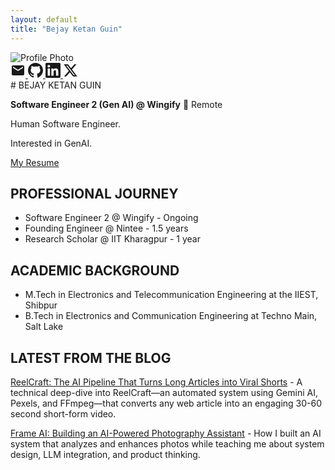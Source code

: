 ```yaml
---
layout: default
title: "Bejay Ketan Guin"
---
```

<div class="hero-intro-section">
  <div class="profile-container">
    <img src="{{ "/assets/images/profile.jpeg" | relative_url }}" alt="Profile Photo" class="profile-image">
    <div class="social-icons">
      <a href="mailto:bejay.ketan1@gmail.com" class="social-icon" aria-label="Email">
        <svg width="24" height="24" viewBox="0 0 24 24" fill="currentColor">
          <path d="M20 4H4c-1.1 0-1.99.9-1.99 2L2 18c0 1.1.89 2 2 2h16c1.1 0 2-.9 2-2V6c0-1.1-.9-2-2-2zm0 4l-8 5-8-5V6l8 5 8-5v2z"/>
        </svg>
      </a>
      <a href="https://github.com/BKG123" target="_blank" class="social-icon" aria-label="GitHub">
        <svg width="24" height="24" viewBox="0 0 24 24" fill="currentColor">
          <path d="M12 0C5.374 0 0 5.373 0 12 0 17.302 3.438 21.8 8.207 23.387c.599.111.793-.261.793-.577v-2.234c-3.338.726-4.033-1.416-4.033-1.416-.546-1.387-1.333-1.756-1.333-1.756-1.089-.745.083-.729.083-.729 1.205.084 1.839 1.237 1.839 1.237 1.07 1.834 2.807 1.304 3.492.997.107-.775.418-1.305.762-1.604-2.665-.305-5.467-1.334-5.467-5.931 0-1.311.469-2.381 1.236-3.221-.124-.303-.535-1.524.117-3.176 0 0 1.008-.322 3.301 1.23A11.509 11.509 0 0112 5.803c1.02.005 2.047.138 3.006.404 2.291-1.552 3.297-1.23 3.297-1.23.653 1.653.242 2.874.118 3.176.77.84 1.235 1.911 1.235 3.221 0 4.609-2.807 5.624-5.479 5.921.43.372.823 1.102.823 2.222v3.293c0 .319.192.694.801.576C20.566 21.797 24 17.3 24 12c0-6.627-5.373-12-12-12z"/>
        </svg>
      </a>
      <a href="https://www.linkedin.com/in/bejay-ketan-guin-67970018a" target="_blank" class="social-icon" aria-label="LinkedIn">
        <svg width="24" height="24" viewBox="0 0 24 24" fill="currentColor">
          <path d="M20.447 20.452h-3.554v-5.569c0-1.328-.027-3.037-1.852-3.037-1.853 0-2.136 1.445-2.136 2.939v5.667H9.351V9h3.414v1.561h.046c.477-.9 1.637-1.85 3.37-1.85 3.601 0 4.267 2.37 4.267 5.455v6.286zM5.337 7.433c-1.144 0-2.063-.926-2.063-2.065 0-1.138.92-2.063 2.063-2.063 1.14 0 2.064.925 2.064 2.063 0 1.139-.925 2.065-2.064 2.065zm1.782 13.019H3.555V9h3.564v11.452zM22.225 0H1.771C.792 0 0 .774 0 1.729v20.542C0 23.227.792 24 1.771 24h20.451C23.2 24 24 23.227 24 22.271V1.729C24 .774 23.2 0 22.222 0h.003z"/>
        </svg>
      </a>
      <a href="https://x.com/bkguin" target="_blank" class="social-icon" aria-label="Twitter">
        <svg width="24" height="24" viewBox="0 0 24 24" fill="currentColor">
          <path d="M18.244 2.25h3.308l-7.227 8.26 8.502 11.24H16.17l-5.214-6.817L4.99 21.75H1.68l7.73-8.835L1.254 2.25H8.08l4.713 6.231zm-1.161 17.52h1.833L7.084 4.126H5.117z"/>
        </svg>
      </a>
    </div>
  </div>
  <div class="intro-container" markdown="1">
# BEJAY KETAN GUIN

**Software Engineer 2 (Gen AI) @ Wingify**
📍 Remote

Human Software Engineer.

Interested in GenAI.

[My Resume](https://drive.google.com/file/d/1hDcMEqoYkcik4LDD_v_9ERKIX-38vBWe/view?usp=drive_link)
  </div>
</div>

## PROFESSIONAL JOURNEY

- Software Engineer 2 @ Wingify - Ongoing
- Founding Engineer @ Nintee - 1.5 years
- Research Scholar @ IIT Kharagpur - 1 year

## ACADEMIC BACKGROUND

- M.Tech in Electronics and Telecommunication Engineering at the IIEST, Shibpur
- B.Tech in Electronics and Communication Engineering at Techno Main, Salt Lake

## LATEST FROM THE BLOG

[ReelCraft: The AI Pipeline That Turns Long Articles into Viral Shorts](/2025/10/30/reel-craft.html) - A technical deep-dive into ReelCraft—an automated system using Gemini AI, Pexels, and FFmpeg—that converts any web article into an engaging 30-60 second short-form video.

[Frame AI: Building an AI-Powered Photography Assistant](/2025/10/20/frame-ai.html) - How I built an AI system that analyzes and enhances photos while teaching me about system design, LLM integration, and product thinking.
